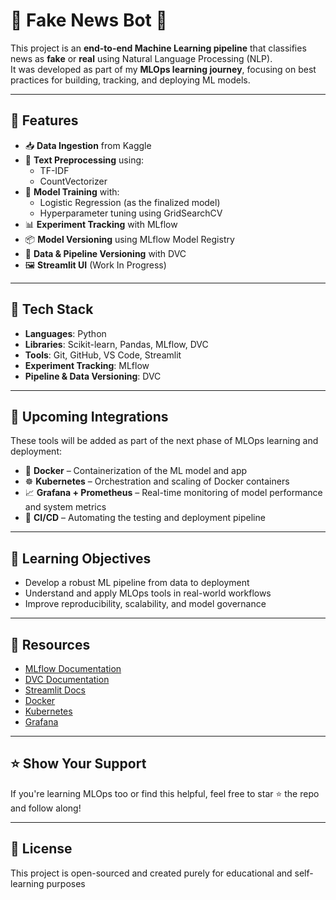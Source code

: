# 📰 Fake News Bot 🤖

This project is an **end-to-end Machine Learning pipeline** that classifies news as **fake** or **real** using Natural Language Processing (NLP).  
It was developed as part of my **MLOps learning journey**, focusing on best practices for building, tracking, and deploying ML models.

---

## 🚀 Features

- 📥 **Data Ingestion** from Kaggle
- 🧹 **Text Preprocessing** using:
  - TF-IDF
  - CountVectorizer
- 🧠 **Model Training** with:
  - Logistic Regression (as the finalized model)
  - Hyperparameter tuning using GridSearchCV
- 📊 **Experiment Tracking** with MLflow
- 📦 **Model Versioning** using MLflow Model Registry
- 📁 **Data & Pipeline Versioning** with DVC
- 🖼️ **Streamlit UI** (Work In Progress)

---

## 🧰 Tech Stack

- **Languages**: Python  
- **Libraries**: Scikit-learn, Pandas, MLflow, DVC  
- **Tools**: Git, GitHub, VS Code, Streamlit  
- **Experiment Tracking**: MLflow  
- **Pipeline & Data Versioning**: DVC

---

## 🔮 Upcoming Integrations

These tools will be added as part of the next phase of MLOps learning and deployment:

- 🐳 **Docker** – Containerization of the ML model and app
- ☸️ **Kubernetes** – Orchestration and scaling of Docker containers
- 📈 **Grafana + Prometheus** – Real-time monitoring of model performance and system metrics
- 🔁 **CI/CD** – Automating the testing and deployment pipeline

---

## 🎯 Learning Objectives

- Develop a robust ML pipeline from data to deployment
- Understand and apply MLOps tools in real-world workflows
- Improve reproducibility, scalability, and model governance

---


## 📁 Resources

- [MLflow Documentation](https://mlflow.org/docs/latest/index.html)
- [DVC Documentation](https://dvc.org/doc)
- [Streamlit Docs](https://docs.streamlit.io/)
- [Docker](https://docs.docker.com/)
- [Kubernetes](https://kubernetes.io/docs/home/)
- [Grafana](https://grafana.com/docs/)

---

## ⭐️ Show Your Support

If you're learning MLOps too or find this helpful, feel free to star ⭐ the repo and follow along!

---

## 📜 License

This project is open-sourced and created purely for educational and self-learning purposes
